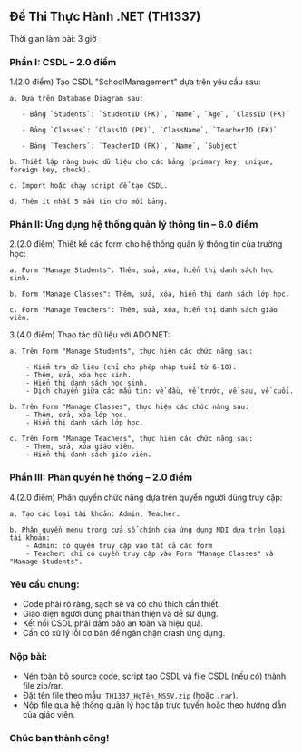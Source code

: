 ## Đề Thi Thực Hành .NET (TH1337)

Thời gian làm bài: 3 giờ

### Phần I: CSDL – 2.0 điểm

1.(2.0 điểm) Tạo CSDL "SchoolManagement" dựa trên yêu cầu sau:

    a. Dựa trên Database Diagram sau:

       - Bảng `Students`: `StudentID (PK)`, `Name`, `Age`, `ClassID (FK)`

       - Bảng `Classes`: `ClassID (PK)`, `ClassName`, `TeacherID (FK)`
       
       - Bảng `Teachers`: `TeacherID (PK)`, `Name`, `Subject`

    b. Thiết lập ràng buộc dữ liệu cho các bảng (primary key, unique, foreign key, check).

    c. Import hoặc chạy script để tạo CSDL.

    d. Thêm ít nhất 5 mẫu tin cho mỗi bảng.

### Phần II: Ứng dụng hệ thống quản lý thông tin – 6.0 điểm

2.(2.0 điểm) Thiết kế các form cho hệ thống quản lý thông tin của trường học:

    a. Form "Manage Students": Thêm, sửa, xóa, hiển thị danh sách học sinh.

    b. Form "Manage Classes": Thêm, sửa, xóa, hiển thị danh sách lớp học.

    c. Form "Manage Teachers": Thêm, sửa, xóa, hiển thị danh sách giáo viên.

3.(4.0 điểm) Thao tác dữ liệu với ADO.NET:

    a. Trên Form "Manage Students", thực hiện các chức năng sau:

        - Kiểm tra dữ liệu (chỉ cho phép nhập tuổi từ 6-18).
        - Thêm, sửa, xóa học sinh.
        - Hiển thị danh sách học sinh.
        - Dịch chuyển giữa các mẩu tin: về đầu, về trước, về sau, về cuối.

    b. Trên Form "Manage Classes", thực hiện các chức năng sau:
        - Thêm, sửa, xóa lớp học.
        - Hiển thị danh sách lớp học.

    c. Trên Form "Manage Teachers", thực hiện các chức năng sau:
        - Thêm, sửa, xóa giáo viên.
        - Hiển thị danh sách giáo viên.

### Phần III: Phân quyền hệ thống – 2.0 điểm

4.(2.0 điểm) Phân quyền chức năng dựa trên quyền người dùng truy cập:

    a. Tạo các loại tài khoản: Admin, Teacher.

    b. Phân quyền menu trong cửa sổ chính của ứng dụng MDI dựa trên loại tài khoản:
        - Admin: có quyền truy cập vào tất cả các form
        - Teacher: chỉ có quyền truy cập vào Form "Manage Classes" và "Manage Students".

### Yêu cầu chung:

- Code phải rõ ràng, sạch sẽ và có chú thích cần thiết.
- Giao diện người dùng phải thân thiện và dễ sử dụng.
- Kết nối CSDL phải đảm bảo an toàn và hiệu quả.
- Cần có xử lý lỗi cơ bản để ngăn chặn crash ứng dụng.

### Nộp bài:

- Nén toàn bộ source code, script tạo CSDL và file CSDL (nếu có) thành file zip/rar.
- Đặt tên file theo mẫu: `TH1337_HọTên_MSSV.zip` (hoặc `.rar`).
- Nộp file qua hệ thống quản lý học tập trực tuyến hoặc theo hướng dẫn của giáo viên.

### Chúc bạn thành công!